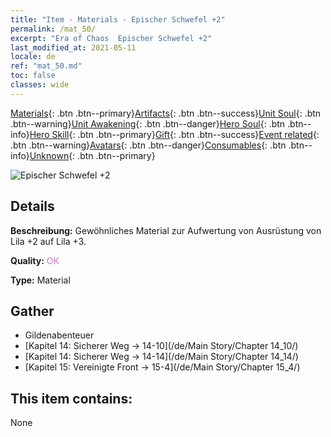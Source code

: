 ```yaml
---
title: "Item - Materials - Epischer Schwefel +2"
permalink: /mat_50/
excerpt: "Era of Chaos  Epischer Schwefel +2"
last_modified_at: 2021-05-11
locale: de
ref: "mat_50.md"
toc: false
classes: wide
---
```

 [Materials](/ItemsDE/){: .btn .btn--primary}[Artifacts](/ItemsDE/Artifacts/){: .btn .btn--success}[Unit Soul](/ItemsDE/UnitSoul/){: .btn .btn--warning}[Unit Awakening](/ItemsDE/UnitAwakening/){: .btn .btn--danger}[Hero Soul](/ItemsDE/HeroSoul/){: .btn .btn--info}[Hero Skill](/ItemsDE/HeroSkill/){: .btn .btn--primary}[Gift](/ItemsDE/Gift/){: .btn .btn--success}[Event related](/ItemsDE/Events/){: .btn .btn--warning}[Avatars](/ItemsDE/Avatars/){: .btn .btn--danger}[Consumables](/ItemsDE/Consumables/){: .btn .btn--info}[Unknown](/ItemsDE/Unknown/){: .btn .btn--primary}

 ![Epischer Schwefel +2](/images/t/i_cailiao_liuhuang2.png)

## Details
 **Beschreibung:** Gewöhnliches Material zur Aufwertung von Ausrüstung von Lila +2 auf Lila +3.

 **Quality:** <span style="color: #DA70D6">OK</span>

 **Type:** Material

## Gather

*    Gildenabenteuer 
*    [Kapitel 14: Sicherer Weg -> 14-10](/de/Main Story/Chapter 14_10/) 
*    [Kapitel 14: Sicherer Weg -> 14-14](/de/Main Story/Chapter 14_14/) 
*    [Kapitel 15: Vereinigte Front -> 15-4](/de/Main Story/Chapter 15_4/) 

## This item contains:

  None

